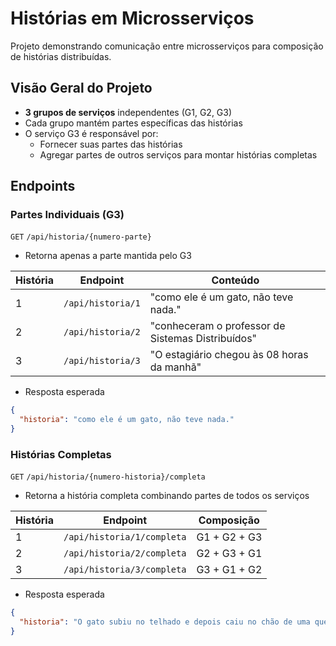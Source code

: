 # Histórias em Microsserviços

Projeto demonstrando comunicação entre microsserviços para composição de histórias distribuídas.

## Visão Geral do Projeto
- **3 grupos de serviços** independentes (G1, G2, G3)
- Cada grupo mantém partes específicas das histórias
- O serviço G3 é responsável por:
    - Fornecer suas partes das histórias
    - Agregar partes de outros serviços para montar histórias completas

## Endpoints

### Partes Individuais (G3)
`GET` `/api/historia/{numero-parte}`
- Retorna apenas a parte mantida pelo G3

| História | Endpoint          | Conteúdo                                      |
|----------|-------------------|----------------------------------------------|
| 1        | `/api/historia/1` | "como ele é um gato, não teve nada."         |
| 2        | `/api/historia/2` | "conheceram o professor de Sistemas Distribuídos" |
| 3        | `/api/historia/3` | "O estagiário chegou às 08 horas da manhã"   |

- Resposta esperada
```json
{ 
  "historia": "como ele é um gato, não teve nada."
}
```

### Histórias Completas
`GET` `/api/historia/{numero-historia}/completa`
- Retorna a história completa combinando partes de todos os serviços

| História | Endpoint               | Composição                                   |
|----------|------------------------|----------------------------------------------|
| 1        | `/api/historia/1/completa` | G1 + G2 + G3                         |
| 2        | `/api/historia/2/completa` | G2 + G3 + G1                         |
| 3        | `/api/historia/3/completa` | G3 + G1 + G2                         |

- Resposta esperada
```json
{
  "historia": "O gato subiu no telhado e depois caiu no chão de uma queda, como ele é um gato, não teve nada."
}
```